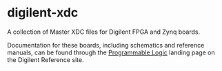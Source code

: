 # digilent-xdc
A collection of Master XDC files for Digilent FPGA and Zynq boards. 

Documentation for these boards, including schematics and reference manuals, can be found through the [Programmable Logic](https://digilent.com/reference/programmable-logic/start) landing page on the  Digilent Reference site.